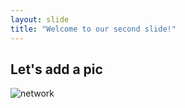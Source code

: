 ```yaml
---
layout: slide
title: "Welcome to our second slide!"
---
```

## Let's add a pic

![network](https://user-images.githubusercontent.com/48290004/152135455-f2c9b615-26c4-4212-869d-9393e534f0d4.png)
